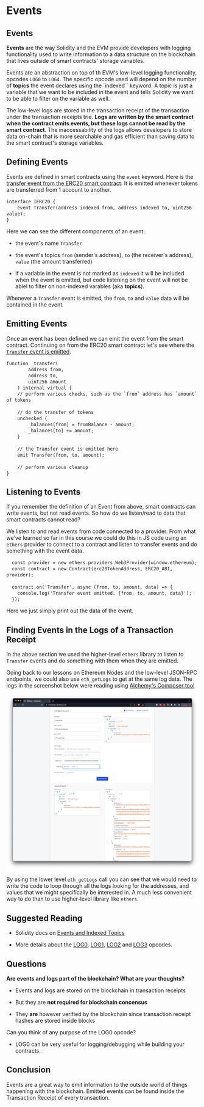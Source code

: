 # Events

## Events

**Events** are the way Solidity and the EVM provide developers with logging functionality used to write information to a data structure on the blockchain that lives outside of smart contracts' storage variables.

Events are an abstraction on top of th EVM's low-level logging functionality, opcodes `LOG0` to `LOG4`. The specific opcode used will depend on the number of **topics** the event declares using the `indexed`` keyword. A topic is just a variable that we want to be included in the event and tells Solidity we want to be able to filter on the variable as well.

The low-level logs are stored in the transaction receipt of the transaction under the transaction receipts trie. **Logs are written by the smart contract when the contract emits events, but these logs cannot be read by the smart contract**. The inaccessability of the logs allows developers to store data on-chain that is more searchable and gas efficient than saving data to the smart contract's storage variables.

## Defining Events

Events are defined in smart contracts using the `event` keyword. Here is the [transfer event from the ERC20 smart contract](https://github.com/OpenZeppelin/openzeppelin-contracts/blob/v4.8.0/contracts/token/ERC20/IERC20.sol#L16). It is emitted whenever tokens are transferred from 1 account to another.

```solidity
interface IERC20 {
    event Transfer(address indexed from, address indexed to, uint256 value);
}
```

Here we can see the different components of an event:

- the event's name `Transfer`

- the event's topics `from` (sender's address), `to` (the receiver's address), `value` (the amount transferred)

- if a variable in the event is not marked as `indexed` it will be included when the event is emitted, but code listening on the event will not be ablel to filter on non-indexed varables (aka **topics**).

Whenever a `Transfer` event is emitted, the `from`, `to` and `value` data will be contained in the event.

## Emitting Events

Once an event has been defined we can emit the event from the smart contract. Continuing on from the ERC20 smart contract let's see where the [`Transfer` event is emitted](https://github.com/OpenZeppelin/openzeppelin-contracts/blob/v4.8.0/contracts/token/ERC20/ERC20.sol#L226-L248).

```solidity
function _transfer(
        address from,
        address to,
        uint256 amount
    ) internal virtual {
    // perform various checks, such as the `from` address has `amount` of tokens
    
    // do the transfer of tokens
    unchecked {
        _balances[from] = fromBalance - amount;
        _balances[to] += amount;
    }

    // the Transfer event is emitted here
    emit Transfer(from, to, amount);

    // perform various cleanup
}
```

## Listening to Events

If you remember the definition of an Event from above, smart contracts can write events, but not read events. So how do we listen/read to data that smart contracts cannot read?

We listen to and read events from code connected to a provider. From what we've learned so far in this course we could do this in JS code using an `ethers` provider to connect to a contract and listen to transfer events and do something with the event data.

```solidity
  const provider = new ethers.providers.Web3Provider(window.ethereum);
  const contract = new Contract(erc20TokenAddress, ERC20_ABI, provider);

  contract.on('Transfer', async (from, to, amount, data) => {
    console.log('Transfer event emitted. {from, to, amount, data}');
  });
```

Here we just simply print out the data of the event.

## Finding Events in the Logs of a Transaction Receipt

In the above section we used the higher-level `ethers` library to listen to `Transfer` events and do something with them when they are emitted.

Going back to our lessons on Ethereum Nodes and the low-level JSON-RPC endpoints, we could also use `eth_getLogs` to get at the same log data. The logs in the screenshot below were reading using [Alchemy's Composer tool](https://dashboard.alchemy.com/composer)

![composer](image.png)

By using the lower level `eth_getLogs` call you can see that we would need to write the code to loop through all the logs looking for the addresses, and values that we might specifically be interested in. A much less convenient way to do than to use higher-level library like `ethers`.

## Suggested Reading

- Solidity docs on [Events and Indexed Topics](https://docs.soliditylang.org/en/v0.8.17/contracts.html#events)

- More details about the [LOG0](), [LOG1](), [LOG2]() and [LOG3]() opcodes.

## Questions

**Are events and logs part of the blockchain? What are your thoughts?**

- Events and logs are stored on the blockchain in transaction receipts

- But they are **not required for blockchain concensus**

- They **are** however verified by the blockchain since transaction receipt hashes are stored inside blocks

Can you think of any purpose of the LOG0 opcode?

- LOG0 can be very useful for logging/debugging while building your contracts.

## Conclusion

Events are a great way to emit information to the outside world of things happening with the blockchain. Emitted events can be found inside the Transaction Receipt of every transaction.